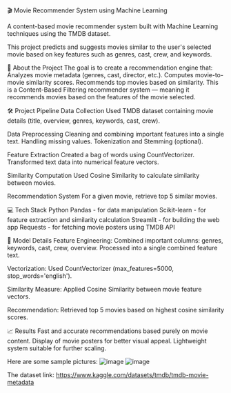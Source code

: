 🎬 Movie Recommender System using Machine Learning

A content-based movie recommender system built with Machine Learning techniques using the TMDB dataset.

This project predicts and suggests movies similar to the user's selected movie based on key features such as genres, cast, crew, and keywords.


📖 About the Project
The goal is to create a recommendation engine that:
Analyzes movie metadata (genres, cast, director, etc.).
Computes movie-to-movie similarity scores.
Recommends top movies based on similarity.
This is a Content-Based Filtering recommender system — meaning it recommends movies based on the features of the movie selected.


🛠 Project Pipeline
Data Collection
Used TMDB dataset containing movie details (title, overview, genres, keywords, cast, crew).

Data Preprocessing
Cleaning and combining important features into a single text.
Handling missing values.
Tokenization and Stemming (optional).

Feature Extraction
Created a bag of words using CountVectorizer.
Transformed text data into numerical feature vectors.

Similarity Computation
Used Cosine Similarity to calculate similarity between movies.

Recommendation System
For a given movie, retrieve top 5 similar movies.


💻 Tech Stack
Python
Pandas - for data manipulation
Scikit-learn - for feature extraction and similarity calculation
Streamlit - for building the web app
Requests - for fetching movie posters using TMDB API


🧠 Model Details
Feature Engineering:
Combined important columns: genres, keywords, cast, crew, overview.
Processed into a single combined feature text.

Vectorization:
Used CountVectorizer (max_features=5000, stop_words='english').

Similarity Measure:
Applied Cosine Similarity between movie feature vectors.

Recommendation:
Retrieved top 5 movies based on highest cosine similarity scores.


📈 Results
Fast and accurate recommendations based purely on movie content.
Display of movie posters for better visual appeal.
Lightweight system suitable for further scaling.

Here are some sample pictures:
![image](https://github.com/user-attachments/assets/e6fc3c00-d3d7-4a51-bab9-9c7c5a2707e1)
![image](https://github.com/user-attachments/assets/9e297990-487b-4928-a6e2-491d463bba73)


The dataset link: https://www.kaggle.com/datasets/tmdb/tmdb-movie-metadata
